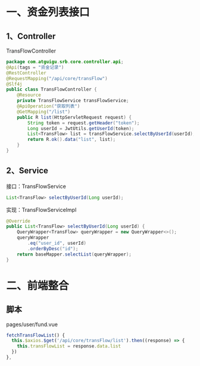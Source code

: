# 一、资金列表接口
## 1、Controller
TransFlowController
```java
package com.atguigu.srb.core.controller.api;
@Api(tags = "资金记录")
@RestController
@RequestMapping("/api/core/transFlow")
@Slf4j
public class TransFlowController {
    @Resource
    private TransFlowService transFlowService;
    @ApiOperation("获取列表")
    @GetMapping("/list")
    public R list(HttpServletRequest request) {
        String token = request.getHeader("token");
        Long userId = JwtUtils.getUserId(token);
        List<TransFlow> list = transFlowService.selectByUserId(userId);
        return R.ok().data("list", list);
    }
}
```

## 2、Service
接口：TransFlowService
```java
List<TransFlow> selectByUserId(Long userId);
```

实现：TransFlowServiceImpl
```java
@Override
public List<TransFlow> selectByUserId(Long userId) {
    QueryWrapper<TransFlow> queryWrapper = new QueryWrapper<>();
    queryWrapper
        .eq("user_id", userId)
        .orderByDesc("id");
    return baseMapper.selectList(queryWrapper);
}
```

# 二、前端整合
## 脚本
pages/user/fund.vue
```js
fetchTransFlowList() {
  this.$axios.$get('/api/core/transFlow/list').then((response) => {
    this.transFlowList = response.data.list
  })
},
```